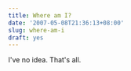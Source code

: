 ```yaml
---
title: Where am I?
date: '2007-05-08T21:36:13+08:00'
slug: where-am-i
draft: yes
---
```


I've no idea. That's all.
